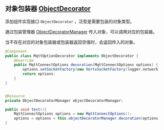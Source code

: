 
## 对象包装器 [ObjectDecorator](../easy-helper/src/main/java/top/guyi/iot/ipojo/module/helper/decorator/ObjectDecorator.java)

添加组件实现接口 <code>ObjectDecorator</code> ，泛型是需要包装的对象类型。

通过包装管理器 [ObjectDecoratorManager](../easy-helper/src/main/java/top/guyi/iot/ipojo/module/helper/decorator/ObjectDecoratorManager.java) 传入对象，可以调用对应的包装器。

当不存在对应的对象包装器或包装器返回空值时，会返回传入的对象。

``` java
@Component
public class MqttOptionDecorator implements ObjectDecorator {
    @Override
    public MqttConnectOptions decoration(MqttConnectOptions options) {
        options.setSocketFactory(new VertxSocketFactory(logger,network.get()));
        return options;
    }
}
```

``` java

@Resource
private ObjectDecoratorManager objectDecoratorManager;

public void test(){
    MqttConnectOptions options = new MqttConnectOptions();
    options = options = this.objectDecoratorManager.decoration(options);
}

```
